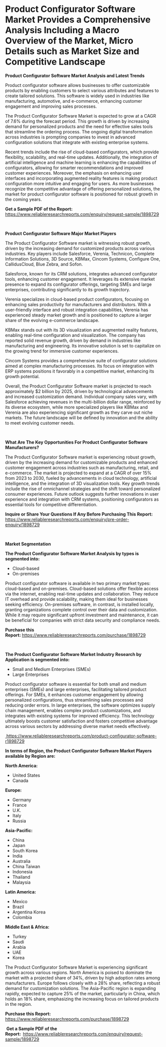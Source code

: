 <p><h1>Product Configurator Software Market Provides a Comprehensive Analysis Including a Macro Overview of the Market, Micro Details such as Market Size and Competitive Landscape</h1></p><p><strong>Product Configurator Software Market Analysis and Latest Trends</strong></p>
<p><p>Product configurator software allows businesses to offer customizable products by enabling customers to select various attributes and features to create tailored solutions. This software is widely used in industries like manufacturing, automotive, and e-commerce, enhancing customer engagement and improving sales processes.</p><p>The Product Configurator Software Market is expected to grow at a CAGR of 7.6% during the forecast period. This growth is driven by increasing demand for personalized products and the need for effective sales tools that streamline the ordering process. The ongoing digital transformation across industries is prompting companies to invest in advanced configuration solutions that integrate with existing enterprise systems.</p><p>Recent trends include the rise of cloud-based configurators, which provide flexibility, scalability, and real-time updates. Additionally, the integration of artificial intelligence and machine learning is enhancing the capabilities of configurators, allowing for smarter recommendations and improved customer experiences. Moreover, the emphasis on enhancing user interfaces and incorporating augmented reality features is making product configuration more intuitive and engaging for users. As more businesses recognize the competitive advantage of offering personalized solutions, the market for product configurator software is positioned for robust growth in the coming years.</p></p>
<p><strong>Get a Sample PDF of the Report:&nbsp;</strong> <a href="https://www.reliableresearchreports.com/enquiry/request-sample/1898729?utm_campaign=2758&utm_medium=2&utm_source=Github&utm_content=ia&utm_term=19042025&utm_id=product-configurator-software">https://www.reliableresearchreports.com/enquiry/request-sample/1898729</a></p>
<p>&nbsp;</p>
<p><strong>Product Configurator Software Major Market Players</strong></p>
<p><p>The Product Configurator Software market is witnessing robust growth, driven by the increasing demand for customized products across various industries. Key players include Salesforce, Verenia, Technicon, Complete Information Solutions, 3D Source, KBMax, Cincom Systems, Configure One, CallidusCloud, Blue Zebra, and Sofon.</p><p>Salesforce, known for its CRM solutions, integrates advanced configurator tools, enhancing customer engagement. It leverages its extensive market presence to expand its configurator offerings, targeting SMEs and large enterprises, contributing significantly to its growth trajectory.</p><p>Verenia specializes in cloud-based product configurators, focusing on enhancing sales productivity for manufacturers and distributors. With a user-friendly interface and robust integration capabilities, Verenia has experienced steady market growth and is positioned to capture a larger share of the evolving e-commerce landscape.</p><p>KBMax stands out with its 3D visualization and augmented reality features, enabling real-time configuration and visualization. The company has reported solid revenue growth, driven by demand in industries like manufacturing and engineering. Its innovative solution is set to capitalize on the growing trend for immersive customer experiences.</p><p>Cincom Systems provides a comprehensive suite of configurator solutions aimed at complex manufacturing processes. Its focus on integration with ERP systems positions it favorably in a competitive market, enhancing its growth potential.</p><p>Overall, the Product Configurator Software market is projected to reach approximately $2 billion by 2025, driven by technological advancements and increased customization demand. Individual company sales vary, with Salesforce achieving revenues in the multi-billion dollar range, reinforced by its diverse ecosystem, while more specialized players like KBMax and Verenia are also experiencing significant growth as they carve out niche markets. The future landscape will be defined by innovation and the ability to meet evolving customer needs.</p></p>
<p>&nbsp;</p>
<p><strong>What Are The Key Opportunities For Product Configurator Software Manufacturers?</strong></p>
<p><p>The Product Configurator Software market is experiencing robust growth, driven by the increasing demand for customizable products and enhanced customer engagement across industries such as manufacturing, retail, and e-commerce. The market is projected to expand at a CAGR of over 15% from 2023 to 2030, fueled by advancements in cloud technology, artificial intelligence, and the integration of 3D visualization tools. Key growth trends include the rise of omnichannel strategies and the shift toward personalized consumer experiences. Future outlook suggests further innovations in user experience and integration with CRM systems, positioning configurators as essential tools for competitive differentiation.</p></p>
<p><strong>Inquire or Share Your Questions If Any Before Purchasing This Report:</strong> <a href="https://www.reliableresearchreports.com/enquiry/pre-order-enquiry/1898729?utm_campaign=2758&utm_medium=2&utm_source=Github&utm_content=ia&utm_term=19042025&utm_id=product-configurator-software">https://www.reliableresearchreports.com/enquiry/pre-order-enquiry/1898729</a></p>
<p>&nbsp;</p>
<p><strong>Market Segmentation</strong></p>
<p><strong>The Product Configurator Software Market Analysis by types is segmented into:</strong></p>
<p><ul><li>Cloud-based</li><li>On-premises</li></ul></p>
<p><p>Product configurator software is available in two primary market types: cloud-based and on-premises. Cloud-based solutions offer flexible access via the internet, enabling real-time updates and collaboration. They reduce IT overhead and provide scalability, making them ideal for businesses seeking efficiency. On-premises software, in contrast, is installed locally, granting organizations complete control over their data and customization. While it may require significant upfront investment and maintenance, it can be beneficial for companies with strict data security and compliance needs.</p></p>
<p><strong>Purchase this Report:&nbsp;</strong><a href="https://www.reliableresearchreports.com/purchase/1898729?utm_campaign=2758&utm_medium=2&utm_source=Github&utm_content=ia&utm_term=19042025&utm_id=product-configurator-software">https://www.reliableresearchreports.com/purchase/1898729</a></p>
<p>&nbsp;</p>
<p><strong>The Product Configurator Software Market Industry Research by Application is segmented into:</strong></p>
<p><ul><li>Small and Medium Enterprises (SMEs)</li><li>Large Enterprises</li></ul></p>
<p><p>Product configurator software is essential for both small and medium enterprises (SMEs) and large enterprises, facilitating tailored product offerings. For SMEs, it enhances customer engagement by allowing personalized configurations, thus streamlining sales processes and reducing order errors. In large enterprises, the software optimizes supply chain management, enables complex product customizations, and integrates with existing systems for improved efficiency. This technology ultimately boosts customer satisfaction and fosters competitive advantage across various sectors by addressing diverse market needs effectively.</p></p>
<p><a href="https://www.reliableresearchreports.com/product-configurator-software-r1898729?utm_campaign=2758&utm_medium=2&utm_source=Github&utm_content=ia&utm_term=19042025&utm_id=product-configurator-software">&nbsp;https://www.reliableresearchreports.com/product-configurator-software-r1898729</a></p>
<p><strong>In terms of Region, the Product Configurator Software Market Players available by Region are:</strong></p>
<p>
    <p> <strong> North America: </strong>
        <ul>
            <li>United States</li>
            <li>Canada</li>
        </ul>
        </p> 
    <p> <strong> Europe: </strong>
        <ul>
            <li>Germany</li>
            <li>France</li>
            <li>U.K.</li>
            <li>Italy</li>
            <li>Russia</li>
        </ul>
        </p> 
    <p> <strong> Asia-Pacific: </strong>
        <ul>
            <li>China</li>
            <li>Japan</li>
            <li>South Korea</li>
            <li>India</li>
            <li>Australia</li>
            <li>China Taiwan</li>
            <li>Indonesia</li>
            <li>Thailand</li>
            <li>Malaysia</li>
        </ul>
        </p> 
    <p> <strong> Latin America: </strong>
        <ul>
            <li>Mexico</li>
            <li>Brazil</li>
            <li>Argentina Korea</li>
            <li>Colombia</li>
        </ul>
        </p> 
    <p> <strong> Middle East & Africa: </strong>
        <ul>
            <li>Turkey</li>
            <li>Saudi</li>
            <li>Arabia</li>
            <li>UAE</li>
            <li>Korea</li>
        </ul>
    </p>
    </p>
<p><p>The Product Configurator Software Market is experiencing significant growth across various regions. North America is poised to dominate the market with a projected share of 34%, driven by high adoption rates among manufacturers. Europe follows closely with a 28% share, reflecting a robust demand for customization solutions. The Asia-Pacific region is expanding rapidly, expected to capture 25% of the market, particularly in China, which holds an 18% share, emphasizing the increasing focus on tailored products in the region.</p></p>
<p><strong>Purchase this Report: </strong><a href="https://www.reliableresearchreports.com/purchase/1898729?utm_campaign=2758&utm_medium=2&utm_source=Github&utm_content=ia&utm_term=19042025&utm_id=product-configurator-software">https://www.reliableresearchreports.com/purchase/1898729</a></p>
<p>&nbsp;<strong>Get a Sample PDF of the Report:&nbsp;&nbsp;</strong><a href="https://www.reliableresearchreports.com/enquiry/request-sample/1898729?utm_campaign=2758&utm_medium=2&utm_source=Github&utm_content=ia&utm_term=19042025&utm_id=product-configurator-software">https://www.reliableresearchreports.com/enquiry/request-sample/1898729</a></p>
<p><strong></strong></p>
<p><p></p><p></p><p></p></p>